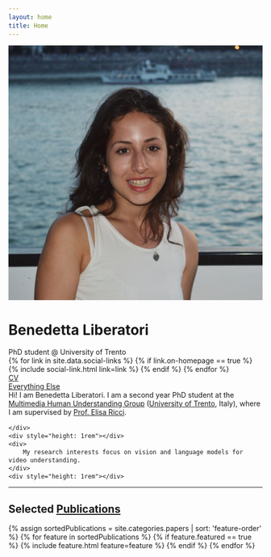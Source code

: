 ```yaml
---
layout: home
title: Home
---
```


<div id="intro-wrapper" class="l-text">
	<div id="intro-title-wrapper">
		<div id="intro-image-wrapper">
			<img id="intro-image" src="/images/myportrait.jpg"></div>
		<div id="intro-title-text-wrapper">
			<h1 id="intro-title">Benedetta Liberatori</h1>
			<div id="intro-subtitle">PhD student @ University of Trento</div>
			<div id="intro-title-socials">
				{% for link in site.data.social-links %}
					{% if link.on-homepage == true %}
						{% include social-link.html link=link %}
					{% endif %}
				{% endfor %}
			</div>
		</div>
	</div>
	<!-- <hr class="l-middle home-hr"> -->
	<div id="everything-else" class="l-middle">
		<a href="{{ site.url }}/cv"><div><i class="fa fa-portrait icon icon-right-space"></i>CV</div></a>
		<!--<a href="{{ site.url }}/projects"><div><i class="fa fa-shapes icon icon-right-space"></i>Projects</div></a> -->
		<a href="{{ site.url }}/everything-else"><div><i class="fa fa-list-ul icon icon-right-space"></i>Everything Else</div></a>
	</div>
	<div>
		Hi! I am Benedetta Liberatori. I am a second year PhD student at the <a href="https://mhug.disi.unitn.it/#/">Multimedia Human Understanding Group</a> (<a href="https://www.disi.unitn.it/">University of Trento</a>, Italy), where I am supervised by <a href="https://eliricci.eu/">Prof. Elisa Ricci</a>. 

	</div>
	<div style="height: 1rem"></div>
	<div>
		My research interests focus on vision and language models for video understanding. 
	</div>
	<div style="height: 1rem"></div>
	
</div>

<hr class="l-middle home-hr">

<h2 class="feature-title">Selected <a href="/cv/#publications"> Publications</a></h2>

<p class="feature-text">
</p>

<div class="cover-wrapper cover-wrapper-2-col l-page">
	{% assign sortedPublications = site.categories.papers | sort: 'feature-order' %}
	{% for feature in sortedPublications %}
		{% if feature.featured == true %}
			{% include feature.html feature=feature %}
		{% endif %}
	{% endfor %}
</div>




